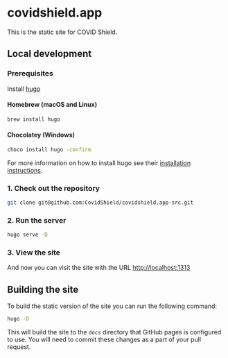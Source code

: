 # covidshield.app

This is the static site for COVID Shield.

## Local development

### Prerequisites

Install [hugo](https://gohugo.io/)

#### Homebrew (macOS and Linux)

```bash
brew install hugo
```

#### Chocolatey (Windows)

```bash
choco install hugo -confirm
```

For more information on how to install hugo see their [installation instructions](https://gohugo.io/getting-started/installing/).

### 1. Check out the repository

```bash
git clone git@github.com:CovidShield/covidshield.app-src.git
```

### 2. Run the server

```bash
hugo serve -D
```

### 3. View the site

And now you can visit the site with the URL [http://localhost:1313](http://localhost:1313)

## Building the site

To build the static version of the site you can run the following command:

```bash
hugo -D
```

This will build the site to the `docs` directory that GitHub pages is configured to use. You will need to commit these changes as a part of your pull request.
